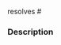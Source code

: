 resolves #

<!---
  Include the number of the issue addressed by this PR above if applicable.
  PRs for code changes without an associated issue *will not be merged*.
  See CONTRIBUTING.md for more information.
-->

### Description

<!---
  Provide context for the Pull Request here, including more details on what
  is changing and why. Add any references and info to help reviewers
  understand your changes, such as any tradeoffs you considered, and the local
  test process you followed.
-->

<!--- 
  Before requesting review, please make sure you have:
  1. read [the contributing guide](https://github.com/dbt-labs/metricflow/blob/main/CONTRIBUTING.md),
  2. signed the [CLA](https://docs.getdbt.com/docs/contributor-license-agreements)
  3. run `changie new` to [create a changelog entry](https://github.com/dbt-labs/metricflow/blob/main/CONTRIBUTING.md#adding-a-changelog-entry)